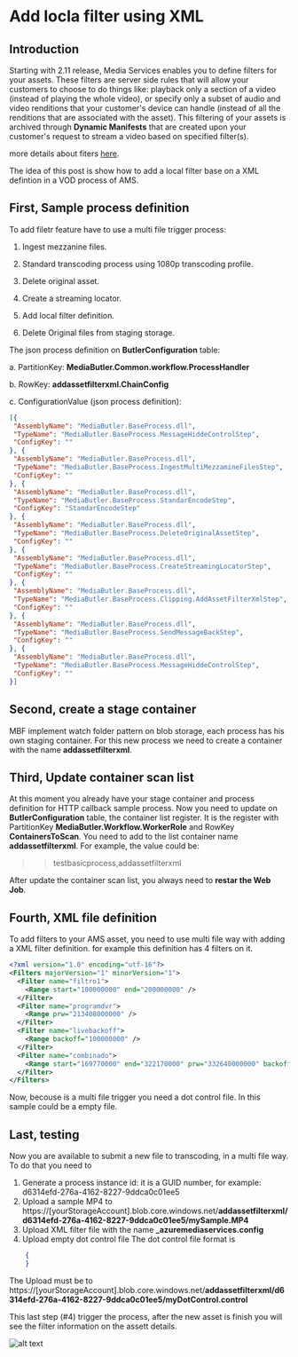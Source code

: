 
Add locla filter using XML
==========================

Introduction
------------
Starting with 2.11 release, Media Services enables you to define filters for your assets. These filters are server side rules that will allow your customers to choose to do things like: playback only a section of a video (instead of playing the whole video), or specify only a subset of audio and video renditions that your customer's device can handle (instead of all the renditions that are associated with the asset). This filtering of your assets is archived through **Dynamic Manifests** that are created upon your customer's request to stream a video based on specified filter(s).

more details about fiters [here](https://docs.microsoft.com/en-us/azure/media-services/media-services-dynamic-manifest-overview).

The idea of this post is show how to add a local filter base on a XML defintion in a VOD process of AMS.

First, Sample process definition
--------------------------------

To add filetr feature have to use a multi file trigger process:

1.  Ingest mezzanine files.

2.  Standard transcoding process using 1080p transcoding profile.

3.  Delete original asset.

4.  Create a streaming locator.

5.  Add local filter definition.

6.  Delete Original files from staging storage.

The json process definition on **ButlerConfiguration** table:

a.  PartitionKey: **MediaButler.Common.workflow.ProcessHandler**

b.  RowKey: **addassetfilterxml.ChainConfig**

c.  ConfigurationValue (json process definition):
```json
[{
 "AssemblyName": "MediaButler.BaseProcess.dll",
 "TypeName": "MediaButler.BaseProcess.MessageHiddeControlStep",
 "ConfigKey": ""
}, {
 "AssemblyName": "MediaButler.BaseProcess.dll",
 "TypeName": "MediaButler.BaseProcess.IngestMultiMezzamineFilesStep",
 "ConfigKey": ""
}, {
 "AssemblyName": "MediaButler.BaseProcess.dll",
 "TypeName": "MediaButler.BaseProcess.StandarEncodeStep",
 "ConfigKey": "StandarEncodeStep"
}, {
 "AssemblyName": "MediaButler.BaseProcess.dll",
 "TypeName": "MediaButler.BaseProcess.DeleteOriginalAssetStep",
 "ConfigKey": ""
}, {
 "AssemblyName": "MediaButler.BaseProcess.dll",
 "TypeName": "MediaButler.BaseProcess.CreateStreamingLocatorStep",
 "ConfigKey": ""
}, {
 "AssemblyName": "MediaButler.BaseProcess.dll",
 "TypeName": "MediaButler.BaseProcess.Clipping.AddAssetFilterXmlStep",
 "ConfigKey": ""
}, {
 "AssemblyName": "MediaButler.BaseProcess.dll",
 "TypeName": "MediaButler.BaseProcess.SendMessageBackStep",
 "ConfigKey": ""
}, {
 "AssemblyName": "MediaButler.BaseProcess.dll",
 "TypeName": "MediaButler.BaseProcess.MessageHiddeControlStep",
 "ConfigKey": ""
}]
```
Second, create a stage container
--------------------------------

MBF implement watch folder pattern on blob storage, each process has his
own staging container. For this new process we need to create a
container with the name **addassetfilterxml**.

Third, Update container scan list
---------------------------------

At this moment you already have your stage container and process
definition for HTTP callback sample process. Now you need to update on
**ButlerConfiguration** table, the container list register. It is the
register with PartitionKey **MediaButler.Workflow.WorkerRole** and
RowKey **ContainersToScan**. You need to add to the list container name
**addassetfilterxml**. For example, the value could be:

>>testbasicprocess,addassetfilterxml

After update the container scan list, you always need to **restar the Web Job**.

Fourth, XML file definition
-----------------------------------

To add filters to your AMS asset, you need to use multi file way with  adding a XML filter definition.
for example this definition has 4 filters on it.
```xml
<?xml version="1.0" encoding="utf-16"?>
<Filters majorVersion="1" minorVersion="1">
  <Filter name="filtro1">
    <Range start="100000000" end="200000000" />
  </Filter>
  <Filter name="programdvr">
    <Range prw="213408000000" />
  </Filter>
  <Filter name="livebackoff">
    <Range backoff="100000000" />
  </Filter>
  <Filter name="combinado">
    <Range start="169770000" end="322170000" prw="332640000000" backoff="100000000" />
  </Filter>
</Filters>
```
Now, becouse is a multi file trigger you need a dot control file. In this sample could be a empty file.


Last, testing
-------------

Now you are available to submit a new file to transcoding, in a multi
file way. To do that you need to

1.  Generate a process instance id: it is a GUID number, for example:
    d6314efd-276a-4162-8227-9ddca0c01ee5
2.  Upload a sample MP4 to
    https://\[yourStorageAccount\].blob.core.windows.net/**addassetfilterxml/
    d6314efd-276a-4162-8227-9ddca0c01ee5/mySample.MP4**
3.  Upload XML filter file with the name **_azuremediaservices.config**
4.  Upload empty dot control file
    The dot control file format is
```json
    {
    }
```

  The Upload must be to
  https://\[yourStorageAccount\].blob.core.windows.net/**addassetfilterxml/d6314efd-276a-4162-8227-9ddca0c01ee5/myDotControl.control**

This last step (\#4) trigger the process, after the new asset is finish you will see the filter information on the assett details.

![alt text](https://github.com/liarjo/MediaBlutlerTest01/blob/master/docs/filters.JPG "Filters!")

